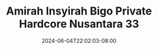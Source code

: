 --- 
title: "Amirah Insyirah Bigo Private Hardcore Nusantara 33"
description: "video  video bokep Amirah Insyirah Bigo Private Hardcore Nusantara 33 premium video full terbaru"
date: 2024-06-04T22:02:03-08:00
file_code: "31vlu3ggm0x7"
draft: false
cover: "u1d9b1sikfdewieu.jpg"
tags: ["Amirah", "Insyirah", "Bigo", "Private", "Hardcore", "Nusantara", "bokep-indo", "bokep-viral", "bokep-ig"]
length: 323
fld_id: "1483924"
foldername: "Amirah insyirah"
categories: ["Amirah insyirah"]
views: 0
---